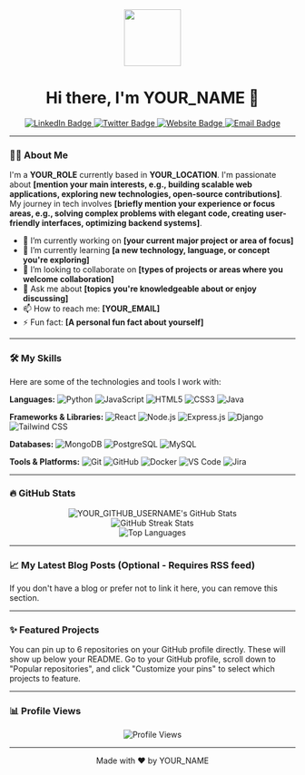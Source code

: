 <div align="center">
  <a href="https://github.com/YOUR_GITHUB_USERNAME">
    <img src="https://media.giphy.com/media/RbDKzvYatLqaZQpJG7/giphy.gif" width="100"/>
  </a>
  <h1>Hi there, I'm YOUR_NAME 👋</h1>
</div>

<p align="center">
  <a href="https://www.linkedin.com/in/YOUR_LINKEDIN_URL" target="_blank">
    <img src="https://img.shields.io/badge/LinkedIn-0077B5?style=for-the-badge&logo=linkedin&logoColor=white" alt="LinkedIn Badge"/>
  </a>
  <a href="https://twitter.com/YOUR_TWITTER_USERNAME" target="_blank">
    <img src="https://img.shields.io/badge/Twitter-1DA1F2?style=for-the-badge&logo=twitter&logoColor=white" alt="Twitter Badge"/>
  </a>
  <a href="YOUR_WEBSITE_URL" target="_blank">
    <img src="https://img.shields.io/badge/Website-1DA1F2?style=for-the-badge&logo=google-chrome&logoColor=white" alt="Website Badge"/>
  </a>
  <a href="mailto:YOUR_EMAIL" target="_blank">
    <img src="https://img.shields.io/badge/Email-D14836?style=for-the-badge&logo=gmail&logoColor=white" alt="Email Badge"/>
  </a>
</p>

---

### 🙋‍♀️ About Me

I'm a **YOUR_ROLE** currently based in **YOUR_LOCATION**. I'm passionate about **[mention your main interests, e.g., building scalable web applications, exploring new technologies, open-source contributions]**. My journey in tech involves **[briefly mention your experience or focus areas, e.g., solving complex problems with elegant code, creating user-friendly interfaces, optimizing backend systems]**.

- 🔭 I’m currently working on **[your current major project or area of focus]**
- 🌱 I’m currently learning **[a new technology, language, or concept you're exploring]**
- 👯 I’m looking to collaborate on **[types of projects or areas where you welcome collaboration]**
- 💬 Ask me about **[topics you're knowledgeable about or enjoy discussing]**
- 📫 How to reach me: **[YOUR_EMAIL]**
- ⚡ Fun fact: **[A personal fun fact about yourself]**

---

### 🛠️ My Skills

Here are some of the technologies and tools I work with:

**Languages:**
![Python](https://img.shields.io/badge/Python-3776AB?style=for-the-badge&logo=python&logoColor=white)
![JavaScript](https://img.shields.io/badge/JavaScript-F7DF1E?style=for-the-badge&logo=javascript&logoColor=black)
![HTML5](https://img.shields.io/badge/HTML5-E34F26?style=for-the-badge&logo=html5&logoColor=white)
![CSS3](https://img.shields.io/badge/CSS3-1572B6?style=for-the-badge&logo=css3&logoColor=white)
![Java](https://img.shields.io/badge/Java-007396?style=for-the-badge&logo=java&logoColor=white)
<!-- Add more languages as needed -->

**Frameworks & Libraries:**
![React](https://img.shields.io/badge/React-61DAFB?style=for-the-badge&logo=react&logoColor=black)
![Node.js](https://img.shields.io/badge/Node.js-339933?style=for-the-badge&logo=node.js&logoColor=white)
![Express.js](https://img.shields.io/badge/Express.js-000000?style=for-the-badge&logo=express&logoColor=white)
![Django](https://img.shields.io/badge/Django-092E20?style=for-the-badge&logo=django&logoColor=white)
![Tailwind CSS](https://img.shields.io/badge/Tailwind_CSS-06B6D4?style=for-the-badge&logo=tailwind-css&logoColor=white)
<!-- Add more frameworks/libraries as needed -->

**Databases:**
![MongoDB](https://img.shields.io/badge/MongoDB-47A248?style=for-the-badge&logo=mongodb&logoColor=white)
![PostgreSQL](https://img.shields.io/badge/PostgreSQL-316192?style=for-the-badge&logo=postgresql&logoColor=white)
![MySQL](https://img.shields.io/badge/MySQL-4479A1?style=for-the-badge&logo=mysql&logoColor=white)
<!-- Add more databases as needed -->

**Tools & Platforms:**
![Git](https://img.shields.io/badge/Git-F05032?style=for-the-badge&logo=git&logoColor=white)
![GitHub](https://img.shields.io/badge/GitHub-181717?style=for-the-badge&logo=github&logoColor=white)
![Docker](https://img.shields.io/badge/Docker-2496ED?style=for-the-badge&logo=docker&logoColor=white)
![VS Code](https://img.shields.io/badge/VS_Code-007ACC?style=for-the-badge&logo=visual-studio-code&logoColor=white)
![Jira](https://img.shields.io/badge/Jira-0052CC?style=for-the-badge&logo=jira&logoColor=white)
<!-- Add more tools/platforms as needed -->

---

### 🔥 GitHub Stats

<div align="center">
  <img src="https://github-readme-stats.vercel.app/api?username=YOUR_GITHUB_USERNAME&show_icons=true&theme=radical&include_all_commits=true&count_private=true" alt="YOUR_GITHUB_USERNAME's GitHub Stats"/>
  <br/>
  <img src="https://github-readme-streak-stats.herokuapp.com/?user=YOUR_GITHUB_USERNAME&theme=radical" alt="GitHub Streak Stats"/>
  <br/>
  <img src="https://github-readme-stats.vercel.app/api/top-langs/?username=YOUR_GITHUB_USERNAME&layout=compact&theme=radical&hide=html,css" alt="Top Languages"/>
</div>

---

### 📈 My Latest Blog Posts (Optional - Requires RSS feed)

<!-- You might need a GitHub Action or external service to auto-update this section from your blog's RSS feed -->
<!-- Example using an RSS feed: -->
<!--
- [Title of your latest post 1](YOUR_BLOG_POST_URL_1) - Date
- [Title of your latest post 2](YOUR_BLOG_POST_URL_2) - Date
- [Title of your latest post 3](YOUR_BLOG_POST_URL_3) - Date
-->
If you don't have a blog or prefer not to link it here, you can remove this section.

---

### ✨ Featured Projects

You can pin up to 6 repositories on your GitHub profile directly. These will show up below your README.
Go to your GitHub profile, scroll down to "Popular repositories", and click "Customize your pins" to select which projects to feature.

---

### 📊 Profile Views

<p align="center">
  <img src="https://komarev.com/ghpvc/?username=YOUR_GITHUB_USERNAME&label=Profile%20Views&color=0e75b6&style=flat" alt="Profile Views"/>
</p>

---

<div align="center">
  Made with ❤️ by YOUR_NAME
</div>
